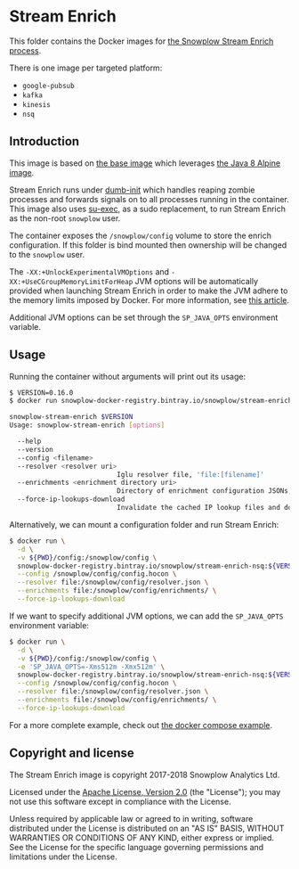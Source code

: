 # Stream Enrich

This folder contains the Docker images for [the Snowplow Stream Enrich process][stream-enrich].

There is one image per targeted platform:

- `google-pubsub`
- `kafka`
- `kinesis`
- `nsq`

## Introduction

This image is based on [the base image][base-image] which leverages
[the Java 8 Alpine image][alpine-image].

Stream Enrich runs under [dumb-init][dumb-init] which handles reaping zombie processes
and forwards signals on to all processes running in the container. This image also uses
[su-exec][su-exec], as a sudo replacement, to run Stream Enrich as the non-root `snowplow` user.

The container exposes the `/snowplow/config` volume to store the enrich configuration. If this
folder is bind mounted then ownership will be changed to the `snowplow` user.

The `-XX:+UnlockExperimentalVMOptions` and `-XX:+UseCGroupMemoryLimitForHeap` JVM options will be
automatically provided when launching Stream Enrich in order to make the JVM adhere to the memory
limits imposed by Docker. For more information, see [this article][jvm-docker-article].

Additional JVM options can be set through the `SP_JAVA_OPTS` environment variable.

## Usage

Running the container without arguments will print out its usage:

```bash
$ VERSION=0.16.0
$ docker run snowplow-docker-registry.bintray.io/snowplow/stream-enrich-nsq:${VERSION}

snowplow-stream-enrich $VERSION
Usage: snowplow-stream-enrich [options]

  --help
  --version
  --config <filename>
  --resolver <resolver uri>
                           Iglu resolver file, 'file:[filename]'
  --enrichments <enrichment directory uri>
                           Directory of enrichment configuration JSONs, 'file:[filename]'
  --force-ip-lookups-download
                           Invalidate the cached IP lookup files and download them anew
```

Alternatively, we can mount a configuration folder and run Stream Enrich:

```bash
$ docker run \
  -d \
  -v ${PWD}/config:/snowplow/config \
  snowplow-docker-registry.bintray.io/snowplow/stream-enrich-nsq:${VERSION} \
  --config /snowplow/config/config.hocon \
  --resolver file:/snowplow/config/resolver.json \
  --enrichments file:/snowplow/config/enrichments/ \
  --force-ip-lookups-download
```

If we want to specify additional JVM options, we can add the `SP_JAVA_OPTS` environment variable:

```bash
$ docker run \
  -d \
  -v ${PWD}/config:/snowplow/config \
  -e 'SP_JAVA_OPTS=-Xms512m -Xmx512m' \
  snowplow-docker-registry.bintray.io/snowplow/stream-enrich-nsq:${VERSION} \
  --config /snowplow/config/config.hocon \
  --resolver file:/snowplow/config/resolver.json \
  --enrichments file:/snowplow/config/enrichments/ \
  --force-ip-lookups-download
```

For a more complete example, check out [the docker compose example][docker-compose-example].

## Copyright and license

The Stream Enrich image is copyright 2017-2018 Snowplow Analytics Ltd.

Licensed under the [Apache License, Version 2.0][license] (the "License");
you may not use this software except in compliance with the License.

Unless required by applicable law or agreed to in writing, software
distributed under the License is distributed on an "AS IS" BASIS,
WITHOUT WARRANTIES OR CONDITIONS OF ANY KIND, either express or implied.
See the License for the specific language governing permissions and
limitations under the License.

[base-image]: https://github.com/snowplow/snowplow-docker/tree/master/base
[docker-compose-example]: https://github.com/snowplow/snowplow-docker/tree/master/example
[alpine-image]: https://github.com/docker-library/openjdk/blob/master/8-jre/alpine/Dockerfile

[stream-enrich]: https://github.com/snowplow/snowplow/tree/master/3-enrich/stream-enrich
[dumb-init]: https://github.com/Yelp/dumb-init
[su-exec]: https://github.com/ncopa/su-exec

[jvm-docker-article]: https://blogs.oracle.com/java-platform-group/java-se-support-for-docker-cpu-and-memory-limits

[license]: http://www.apache.org/licenses/LICENSE-2.0
